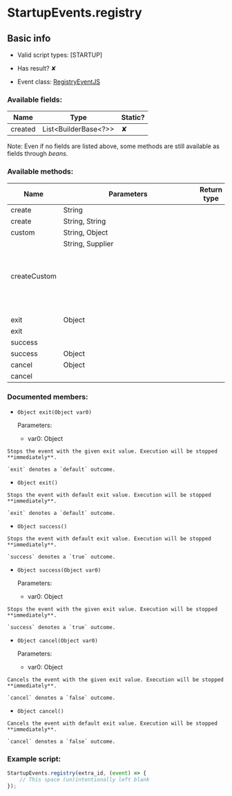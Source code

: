 # StartupEvents.registry

## Basic info

- Valid script types: [STARTUP]

- Has result? ✘

- Event class: [RegistryEventJS](https://github.com/KubeJS-Mods/KubeJS/tree/1902/common/src/main/java/dev/latvian/mods/kubejs/registry/RegistryEventJS.java)

### Available fields:

| Name | Type | Static? |
| ---- | ---- | ------- |
| created | List<BuilderBase<?>> | ✘ |

Note: Even if no fields are listed above, some methods are still available as fields through *beans*.

### Available methods:

| Name | Parameters | Return type | Static? |
| ---- | ---------- | ----------- | ------- |
| create | String |  | BuilderBase<?> | ✘ |
| create | String, String |  | BuilderBase<?> | ✘ |
| custom | String, Object |  | CustomBuilderObject | ✘ |
| createCustom | String, Supplier<Object> |  | CustomBuilderObject | ✘ |
| exit | Object |  | Object | ✘ |
| exit |  |  | Object | ✘ |
| success |  |  | Object | ✘ |
| success | Object |  | Object | ✘ |
| cancel | Object |  | Object | ✘ |
| cancel |  |  | Object | ✘ |


### Documented members:

- `Object exit(Object var0)`

  Parameters:
  - var0: Object

```
Stops the event with the given exit value. Execution will be stopped **immediately**.

`exit` denotes a `default` outcome.
```

- `Object exit()`
```
Stops the event with default exit value. Execution will be stopped **immediately**.

`exit` denotes a `default` outcome.
```

- `Object success()`
```
Stops the event with default exit value. Execution will be stopped **immediately**.

`success` denotes a `true` outcome.
```

- `Object success(Object var0)`

  Parameters:
  - var0: Object

```
Stops the event with the given exit value. Execution will be stopped **immediately**.

`success` denotes a `true` outcome.
```

- `Object cancel(Object var0)`

  Parameters:
  - var0: Object

```
Cancels the event with the given exit value. Execution will be stopped **immediately**.

`cancel` denotes a `false` outcome.
```

- `Object cancel()`
```
Cancels the event with default exit value. Execution will be stopped **immediately**.

`cancel` denotes a `false` outcome.
```



### Example script:

```js
StartupEvents.registry(extra_id, (event) => {
	// This space (un)intentionally left blank
});
```

